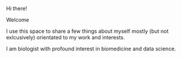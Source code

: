 Hi there!

Welcome

I use this space to share a few things about myself mostly (but not exlcusively) orientated to my work and interests.

I am biologist with profound interest in biomedicine and data science.
